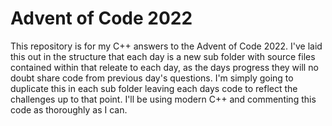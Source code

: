 # Advent of Code 2022

This repository is for my C++ answers to the Advent of Code 2022.
I've laid this out in the structure that each day is a new sub folder with source files contained within that releate to each day, as the days progress they will no doubt share code from previous day's questions. I'm simply going to duplicate this in each sub folder leaving each days code to reflect the challenges up to that point. I'll be using modern C++ and commenting this code as thoroughly as I can.



